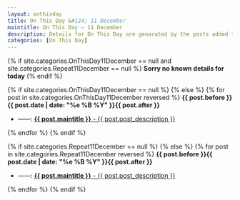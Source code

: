 ```yaml
---
layout: onthisday
title: On This Day &#124; 11 December
maintitle: On This Day — 11 December
description: Details for On This Day are genarated by the posts added to the website so the content is subject to changes/updates over time.
categories: [On This Day]
---
```


{% if site.categories.OnThisDay11December == null and site.categories.Repeat11December == null %}
<strong>Sorry no known details for today</strong>
{% endif %}

{% if site.categories.OnThisDay11December == null %}
{% else %}
{% for post in site.categories.OnThisDay11December reversed %}
<strong>{{ post.before }}{{ post.date | date: "%e %B %Y" }}{{ post.after }}</strong>
<ul>
<li> ——: <a class="{{ post.class }}" href="{{ post.url }}"><strong>{{ post.maintitle }}</strong> - {{ post.post_description }}</a></li>
</ul>
{% endfor %}
{% endif %}

{% if site.categories.Repeat11December == null %}
{% else %}
{% for post in site.categories.Repeat11December reversed %}
<strong>{{ post.before }}{{ post.date | date: "%e %B %Y" }}{{ post.after }}</strong>
<ul>
<li> ——: <a class="{{ post.class }}" href="{{ post.url }}"><strong>{{ post.maintitle }}</strong> - {{ post.post_description }}</a></li>
</ul>
{% endfor %}
{% endif %}

